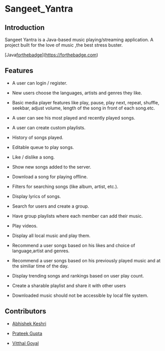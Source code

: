 # Sangeet_Yantra #

## Introduction ##
Sangeet Yantra is a Java-based music playing/streaming application. A project built for the love of music ,the best stress buster.

[Java[forthebadge](https://forthebadge.com/images/badges/uses-html.svg)](https://forthebadge.com)
## Features ##

* A user can login / register.
  
* New users choose the languages, artists and genres they like.
  
* Basic media player features like play, pause, play next, repeat, shuffle, seekbar, adjust volume, length of the song in front of each song.etc.
  
* A user can see his most played and recently played songs.

* A user can create custom playlists.
  
* History of songs played.

* Editable queue to play songs.

* Like / dislike a song.
  
* Show new songs added to the server.

* Download a song for playing offline.

* Filters for searching songs (like album, artist, etc.).

* Display lyrics of songs.

* Search for users and create a group.

* Have group playlists where each member can add their music.

* Play videos.

* Display all local music and play them.

* Recommend a user songs based on his likes and choice of language,artist and genres.

* Recommend a user songs based on his previously played music and at the similiar time of the day.

* Display trending songs and rankings based on user play count.

* Create a sharable playlist and share it with other users

* Downloaded music should not be accessible by local file system.


## Contributors ##

* [Abhishek Keshri](https://github.com/abhikeshri10)

* [Prateek Gupta](https://github.com/Prat2404)

* [Vitthal Goyal](https://gihtub.com/vitthalgoyal)
 
 
 
